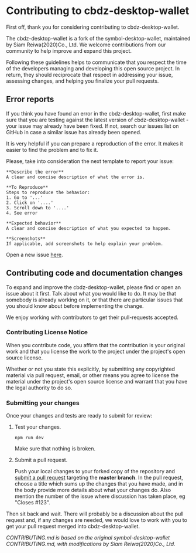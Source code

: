 # Contributing to cbdz-desktop-wallet

First off, thank you for considering contributing to cbdz-desktop-wallet.

The cbdz-desktop-wallet is a fork of the symbol-desktop-wallet, maintained by Siam Reiwa(2020)Co., Ltd. We welcome contributions from our community to help improve and expand this project.

Following these guidelines helps to communicate that you respect the time of the developers managing and developing this open source project. In return, they should reciprocate that respect in addressing your issue, assessing changes, and helping you finalize your pull requests.

## Error reports

If you think you have found an error in the cbdz-desktop-wallet, first make sure that you are testing against the latest version of cbdz-desktop-wallet - your issue may already have been fixed. If not, search our issues list on GitHub in case a similar issue has already been opened.

It is very helpful if you can prepare a reproduction of the error. It makes it easier to find the problem and to fix it.

Please, take into consideration the next template to report your issue:

    **Describe the error**
    A clear and concise description of what the error is.

    **To Reproduce**
    Steps to reproduce the behavior:
    1. Go to '...'
    2. Click on '....'
    3. Scroll down to '....'
    4. See error

    **Expected behavior**
    A clear and concise description of what you expected to happen.

    **Screenshots**
    If applicable, add screenshots to help explain your problem.

Open a new issue [here][github-issues].

## Contributing code and documentation changes

To expand and improve the cbdz-desktop-wallet, please find or open an issue about it first. Talk about what you would like to do. It may be that somebody is already working on it, or that there are particular issues that you should know about before implementing the change.

We enjoy working with contributors to get their pull-requests accepted.

### Contributing License Notice

When you contribute code, you affirm that the contribution is your original work and that you license the work to the project under the project's open source license.

Whether or not you state this explicitly, by submitting any copyrighted material via pull request, email, or other means you agree to license the material under the project's open source license and warrant that you have the legal authority to do so.

### Submitting your changes

Once your changes and tests are ready to submit for review:

1. Test your changes.

    ``npm run dev``

    Make sure that nothing is broken.

2. Submit a pull request.

    Push your local changes to your forked copy of the repository and [submit a pull request](https://help.github.com/articles/about-pull-requests/) targeting the **master branch**. In the pull request, choose a title which sums up the changes that you have made, and in the body provide more details about what your changes do. Also mention the number of the issue where discussion has taken place, eg "Closes #123".

Then sit back and wait. There will probably be a discussion about the pull request and, if any changes are needed, we would love to work with you to get your pull request merged into cbdz-desktop-wallet.

*CONTRIBUTING.md is based on the original symbol-desktop-wallet CONTRIBUTING.md, with modifications by Siam Reiwa(2020)Co., Ltd.*

[pull-request]: https://help.github.com/articles/about-pull-requests/
[github-issues]: https://github.com/siamreiwa/cbdz-desktop-wallet/issues